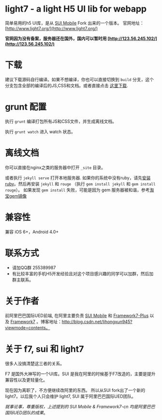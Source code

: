 # light7 - a light H5 UI lib for webapp

简单易用的h5 UI库，是从 [SUI Mobile](https://github.com/sdc-alibaba/SUI-Mobile) Fork 出来的一个版本。 官网地址： [http://www.light7.org/](http://www.light7.org/)

**官网因为没有备案，服务器还在国外，国内可以暂时用 [http://123.56.245.102/](http://123.56.245.102/)**

# 下载

建议下载源码自行编译。如果不想编译，你也可以直接切换到 `build` 分支，这个分支包含全部的编译后的JS,CSS和文档。或者直接点击 [这里下载](https://github.com/lihongxun945/light7/archive/build.zip).

# grunt 配置

执行 `grunt` 编译打包所有JS和CSS文件，并生成离线文档。

执行 `grunt watch` 进入 watch 状态。


# 离线文档


你可以直接在nginx之类的服务器中打开 `_site` 目录。

或者执行 `jekyll serve` 打开本地服务器. 如果你的系统中没有ruby，请先[安装ruby](https://www.ruby-lang.org/en/documentation/installation/)。然后再安装 `jekyll` 和 `rouge` （执行 `gem install jekyll` 和 `gem install rouge`）。
如果发现 `gem install` 失败，可能是因为 gem 服务器被和谐，参考[淘宝gem镜像](https://ruby.taobao.org/)

# 兼容性

兼容 iOS 6+，Android 4.0+


# 联系方式

- 请加QQ群 255389987
- 有比较丰富的手机H5开发经验且对这个项目感兴趣的同学可以加群，然后加群主联系。

# 关于作者

前阿里巴巴国际UED前端, 在阿里主要负责 [SUI Mobile](https://github.com/sdc-alibaba/SUI-Mobile) 和 [Framework7-Plus](https://github.com/sdc-fe/Framework7-Plus) 以及 [Framework7](http://framework7.taobao.org/) 。博客地址：http://blog.csdn.net/lihongxun945?viewmode=contents。

# 关于 f7, sui 和 light7

很多人没搞清楚这三者的关系。

F7 是国外大神写的一个UI库。SUI 是我在阿里的时候基于F7改造的，主要是提升兼容性以及更轻量化。

现在因为离职了，不方便继续改阿里的东西。 所以从SUI fork出了一个新的 light7。以后我个人只会维护 light7, SUI 属于阿里巴巴国际UED团队。

*就事论事，尊重版权，上述提到的 SUI Mobile & Framework7-cn 均是阿里巴巴国际UED团队的成果*。
